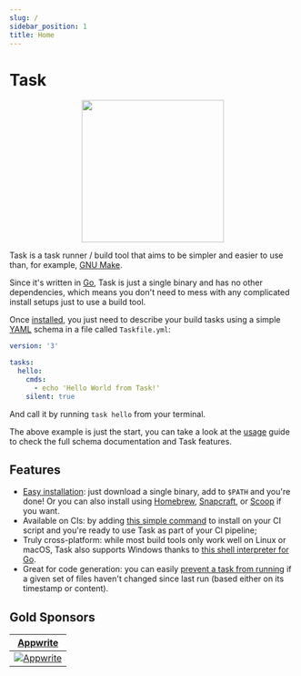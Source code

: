 ```yaml
---
slug: /
sidebar_position: 1
title: Home
---
```


# Task

<div align="center">
  <img id="logo" src="img/logo.svg" height="250px" width="250px" />
</div>

Task is a task runner / build tool that aims to be simpler and easier to use than, for example, [GNU Make](https://www.gnu.org/software/make/).

Since it's written in [Go](https://go.dev/), Task is just a single binary and has no other dependencies, which means you don't need to mess with any complicated install setups just to use a build tool.

Once [installed](installation.md), you just need to describe your build tasks using a simple [YAML](http://yaml.org/) schema in a file called `Taskfile.yml`:

```yaml title="Taskfile.yml"
version: '3'

tasks:
  hello:
    cmds:
      - echo 'Hello World from Task!'
    silent: true
```

And call it by running `task hello` from your terminal.

The above example is just the start, you can take a look at the [usage](/usage) guide to check the full schema documentation and Task features.

## Features

- [Easy installation](installation.md): just download a single binary, add to `$PATH` and you're done! Or you can also install using [Homebrew](https://brew.sh/), [Snapcraft](https://snapcraft.io/), or [Scoop](https://scoop.sh/) if you want.
- Available on CIs: by adding [this simple command](installation.md#install-script) to install on your CI script and you're ready to use Task as part of your CI pipeline;
- Truly cross-platform: while most build tools only work well on Linux or macOS, Task also supports Windows thanks to [this shell interpreter for Go](https://github.com/mvdan/sh).
- Great for code generation: you can easily [prevent a task from running](/usage#prevent-unnecessary-work) if a given set of files haven't changed since last run (based either on its timestamp or content).

## Gold Sponsors

<div class="gold-sponsors">

| [Appwrite](https://appwrite.io/?utm_source=taskfile.dev&utm_medium=website&utm_campaign=task_oss_fund)                       |
| ---------------------------------------------------------------------------------------------------------------------------- |
| [![Appwrite](/img/appwrite.svg)](https://appwrite.io/?utm_source=taskfile.dev&utm_medium=website&utm_campaign=task_oss_fund) |

</div>

<!-- prettier-ignore-start -->

<!-- prettier-ignore-end -->
